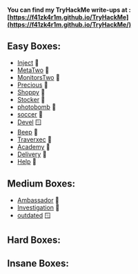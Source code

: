 #### You can find my TryHackMe write-ups at : [https://f41zk4r1m.github.io/TryHackMe](https://f41zk4r1m.github.io/TryHackMe/)



## Easy Boxes:

  - [Inject](https://f41zk4r1m.github.io/HackTheBox/Inject) 🐧
  - [MetaTwo](https://f41zk4r1m.github.io/HackTheBox/MetaTwo) 🐧
  - [MonitorsTwo](https://f41zk4r1m.github.io/HackTheBox/MonitorsTwo) 🐧
  - [Precious](https://f41zk4r1m.github.io/HackTheBox/Precious) 🐧
  - [Shoppy](https://f41zk4r1m.github.io/HackTheBox/Shoppy) 🐧
  - [Stocker](https://f41zk4r1m.github.io/HackTheBox/Stocker) 🐧
  - [photobomb](https://f41zk4r1m.github.io/HackTheBox/photobomb) 🐧
  - [soccer](https://f41zk4r1m.github.io/HackTheBox/soccer) 🐧
  - [Devel](https://f41zk4r1m.github.io/HackTheBox/Devel) 🪟
  - [Beep](https://f41zk4r1m.github.io/HackTheBox/Beep) 🐧
  - [Traverxec](https://f41zk4r1m.github.io/HackTheBox/Traverxec) 🐧
  - [Academy](https://f41zk4r1m.github.io/HackTheBox/Academy) 🐧
  - [Delivery](https://f41zk4r1m.github.io/HackTheBox/Academy/Delivery) 🐧
  - [Help](https://f41zk4r1m.github.io/HackTheBox/Academy/Help) 🐧



## Medium Boxes:

 
  - [Ambassador](https://f41zk4r1m.github.io/HackTheBox/Ambassador) 🐧
  - [Investigation](https://f41zk4r1m.github.io/HackTheBox/Investigation) 🐧
  - [outdated](https://f41zk4r1m.github.io/HackTheBox/outdated) 🪟

## Hard Boxes:

 
## Insane Boxes:
